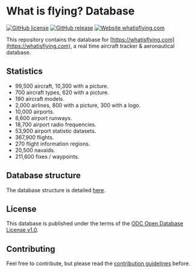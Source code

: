 <div style="text-align:center"><img src="logo.png" alt=""></div>

# What is flying? Database

[![GitHub license](https://img.shields.io/github/license/jbroutier/whatisflying-db)](https://github.com/jbroutier/whatisflying-db/blob/master/LICENSE) [![GitHub release](https://img.shields.io/github/release/jbroutier/whatisflying-db)](https://github.com/jbroutier/whatisflying-db/releases/) [![Website whatisflying.com](https://img.shields.io/website?url=https%3A%2F%2Fwhatisflying.com)](https://whatisflying.com/)

This repository contains the database for [https://whatisflying.com](https://whatisflying.com), a real time aircraft tracker & aeronautical database.

## Statistics

- 99,500 aircraft, 10,300 with a picture.
- 700 aircraft types, 620 with a picture.
- 190 aircraft models.
- 2,000 airlines, 800 with a picture, 300 with a logo.
- 10,000 airports.
- 8,600 airport runways.
- 18,700 airport radio frequencies.
- 53,900 airport statistic datasets.
- 367,900 flights.
- 270 flight information regions.
- 20,500 navaids.
- 211,600 fixes / waypoints.

## Database structure

The database structure is detailed [here](docs/STRUCTURE.md).

## License

This database is published under the terms of the [ODC Open Database License v1.0](https://spdx.org/licenses/ODbL-1.0.html).

## Contributing

Feel free to contribute, but please read the [contribution guidelines](CONTRIBUTING.md) before.
